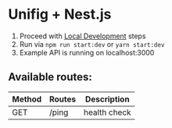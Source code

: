 # Unifig + Nest.js

1. Proceed with [Local Development](#https://github.com/Matii96/unifig#local_development_testing) steps
2. Run via `npm run start:dev` or `yarn start:dev`
3. Example API is running on localhost:3000

## Available routes:

| Method | Routes | Description  |
| ------ | ------ | ------------ |
| GET    | /ping  | health check |
